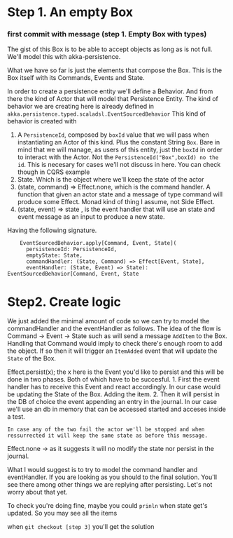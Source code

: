 # Step 1. An empty Box
### first commit with message (step 1. Empty Box with types)

The gist of this Box is to be able to accept objects as long as is not full. We'll model this with akka-persistence.

What we have so far is just the elements that compose the Box. This is the Box itself with its Commands, Events and State.

In order to create a persistence entity we'll define a Behavior. And from there the kind of Actor that will model that Persistence Entity. The kind of behavior we are creating here is already defined in `akka.persistence.typed.scaladsl.EventSourcedBehavior`
This kind of behavior is created with 
1. A `PersistenceId`, composed by `boxId` value that we will pass when instantiating an Actor of this kind. Plus the constant String `Box`.  Bare in  mind that we will manage, as  users of this entity, just  the `boxId` in order to interact with the Actor. Not the `PersistenceId("Box",boxId) no the id`. This is necesary for cases we'll not discuss in here. You can check though in CQRS example
2. State. Which is the object where we'll keep the state of the actor
3. (state, command) => Effect.none, which is the command handler. A function that given an actor state and a message of type command will produce some Effect. Monad kind of thing I assume, not Side Effect.
4. (state, event) => state , is the event handler that will use an state and event message as an input to produce a new state.

Having the following signature.  
```   
    EventSourcedBehavior.apply[Command, Event, State](
      persistenceId: PersistenceId,
      emptyState: State,
      commandHandler: (State, Command) => Effect[Event, State],
      eventHandler: (State, Event) => State): EventSourcedBehavior[Command, Event, State
```


# Step2. Create logic

We just added the minimal amount of code so we can try to model the commandHandler and the eventHandler as follows. The idea of the flow is Command -> Event -> State such as will send a message `AddItem` to the Box. Handling that Command would imply to check there's enough room to add the object. If so then it will trigger an `ItemAdded` event that will update the `State` of the Box.

Effect.persist(x); the x here is the Event you'd like to persist and this will be done in two phases. Both of which have to be succesful.
    1. First the event handler has to receive this Event and react accordingly. In our case would be updating the State of the Box. Adding the item.
    2. Then it will persist in the DB of choice the event appending an entry in the journal. In our case we'll use an db in memory that can be accessed started and acceses inside a test.

    In case any of the two fail the actor we'll be stopped and when ressurrected it will keep the same state as before this message. 

Effect.none -> as it suggests it will no modify the state nor persist in the journal. 

What I would suggest is to try to model the command handler and eventHandler. If you are looking as you should to the final solution. You'll see there among other things we are replying after persisting. Let's not worry about that yet.

To check you're doing fine, maybe you could `prinln` when state get's updated. So you may see all the items

when `git checkout [step 3]` you'll get the solution


